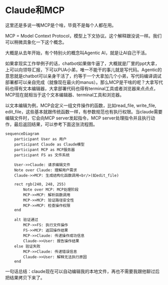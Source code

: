 # Claude和MCP

这里还是多说一嘴MCP是个啥，毕竟不是每个人都在用。

MCP = Model Context Protocol，模型上下文协议。这个解释跟没说一样。我们可以稍微具象化一下这个概念。

大概是从去年开始，有个特别火的概念叫Agentic AI，就是让AI自己干活。

如果拿现实工作举例子的话，chatbot如果做牛逼了，大概就是厂里的ppt大拿，上可以向领导汇报，下可以PUA小弟，唯一不能干的事儿就是写代码。Agentic的意思就是chatbot可以亲身干活了，约等于一个大拿加几个小弟，写代码编译调试部署都可以亲自完成（就像现在最火的manus）。那么MCP是干啥的呢？大拿写代码也得有文本编辑器，大拿部署代码也得有terminal工具或者浏览器来点点点，MCP现在就相当于这个文本编辑器、terminal工具和浏览器。

以文本编辑为例，MCP会定义一组文件操作的函数，比如read_file, write_file, edit_file，这些基本就跟传统函数一样，有参数规范也有执行权限。当claude需要编辑文件时，它会向MCP server发起指令，MCP server处理指令并且执行动作，最后返回结果，可以参考下面这张流程图。


```mermaid
sequenceDiagram
    participant User as 用户
    participant Claude as Claude模型
    participant MCP as MCP服务器
    participant FS as 文件系统

    User->>Claude: 请求编辑文件
    Note over Claude: 理解用户需求
    Claude->>MCP: 生成结构化函数调用<br/>(如edit_file)
    
    rect rgb(240, 248, 255)
        Note over MCP: MCP处理阶段
        MCP->>MCP: 解析函数调用
        MCP->>MCP: 验证路径安全性
        MCP->>MCP: 检查操作权限
    end
    
    alt 验证通过
        MCP->>FS: 执行文件操作
        FS->>MCP: 返回操作结果
        MCP->>Claude: 传递操作成功信息
        Claude->>User: 报告操作结果
    else 验证失败
        MCP->>Claude: 传递错误信息
        Claude->>User: 解释无法执行原因
    end
```

一句话总结：claude现在可以自动编辑我的本地文件，再也不需要我跟他聊过后把结果拷贝下来了。